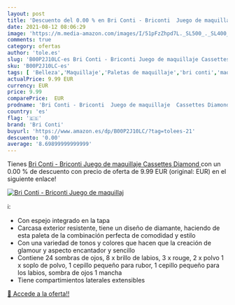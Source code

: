 ```yaml
---
layout: post
title: 'Descuento del 0.00 % en Bri Conti - Briconti  Juego de maquillaj'
date: 2021-08-12 08:06:29
image: 'https://m.media-amazon.com/images/I/51pFzZhpd7L._SL500_._SL400_.jpg'
comments: true
category: ofertas
author: 'tole.es'
slug: 'B00P2J10LC-es Bri Conti - Briconti Juego de maquillaje Cassettes Diamond'
sku: 'B00P2J10LC-es'
tags: [ 'Belleza','Maquillaje','Paletas de maquillaje','bri conti','maquillaje', ]
actualPrice: 9.99 EUR
currency: EUR
price: 9.99
comparePrice:  EUR
prodname: 'Bri Conti - Briconti  Juego de maquillaje  Cassettes Diamond '
country: 'es'
flag: '🇪🇸'
brand: 'Bri Conti'
buyurl: 'https://www.amazon.es/dp/B00P2J10LC/?tag=tolees-21'
descuento: '0.00'
average: '8.69899999999999'
---
```


Tienes [Bri Conti - Briconti  Juego de maquillaje  Cassettes Diamond ](https://www.amazon.es/dp/B00P2J10LC/?tag=tolees-21) con un 0.00 % de descuento con precio de oferta de 9.99 EUR (original:  EUR) en el siguiente enlace!

[![Bri Conti - Briconti  Juego de maquillaj](https://m.media-amazon.com/images/I/51pFzZhpd7L._SL500_._SL400_.jpg)](https://www.amazon.es/dp/B00P2J10LC/?tag=tolees-21)

ℹ️:

- Con espejo integrado en la tapa
- Carcasa exterior resistente, tiene un diseño de diamante, haciendo de esta paleta de la combinación perfecta de comodidad y estilo
- Con una variedad de tonos y colores que hacen que la creación de glamour y aspecto encantador y sencillo
- Contiene 24 sombras de ojos, 8 x brillo de labios, 3 x rouge, 2 x polvo 1 x soplo de polvo, 1 cepillo pequeño para rubor, 1 cepillo pequeño para los labios, sombra de ojos 1 mancha
- Tiene compartimientos laterales extensibles

[🛒 Accede a la oferta!!](https://www.amazon.es/dp/B00P2J10LC/?tag=tolees-21)
